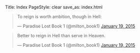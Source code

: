 Title: Index
PageStyle: clear
save_as: index.html


<blockquote class="twitter-tweet" lang="en"><p>To reign is worth ambition, though in Hell:</p>&mdash; Paradise Lost Book 1 (@milton_book1) <a href="https://twitter.com/milton_book1/status/556979909462343680">January 19, 2015</a></blockquote>
<script async src="//platform.twitter.com/widgets.js" charset="utf-8"></script>

<blockquote class="twitter-tweet" lang="en"><p>Better to reign in Hell than serve in Heaven.</p>&mdash; Paradise Lost Book 1 (@milton_book1) <a href="https://twitter.com/milton_book1/status/556980161946476545">January 19, 2015</a></blockquote>
<script async src="//platform.twitter.com/widgets.js" charset="utf-8"></script>


